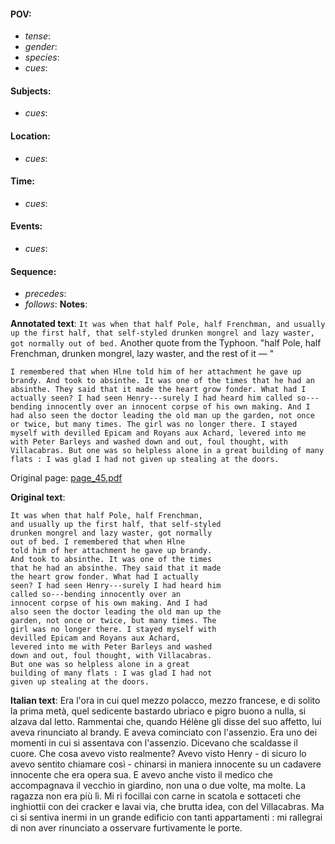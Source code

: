 #### POV: 
  - *tense*:
  - *gender*:
  - *species*:
  - *cues*:
#### Subjects:
  - *cues*:
#### Location:
  - *cues*:
#### Time:
  - *cues*:
#### Events:
  - *cues*:
#### Sequence:
  - *precedes*: 
  - *follows*:
**Notes**:


**Annotated text**:
`It was when that half Pole, half Frenchman, and usually up the first half, that self-styled drunken mongrel and lazy waster, got normally out of bed.` Another quote from the Typhoon. "half  Pole,  half  Frenchman, drunken  mongrel, lazy waster, and the rest of it — "

`I remembered that when Hlne told him of her attachment he gave up brandy. And took to absinthe. It was one of the times that he had an absinthe. They said that it made the heart grow fonder. What had I actually seen? I had seen Henry---surely I had heard him called so---bending innocently over an innocent corpse of his own making. And I had also seen the doctor leading the old man up the garden, not once or twice, but many times. The girl was no longer there. I stayed myself with devilled Epicam and Royans aux Achard, levered into me with Peter Barleys and washed down and out, foul thought, with Villacabras. But one was so helpless alone in a great building of many flats : I was glad I had not given up stealing at the doors.`


Original page:
[page_45.pdf](https://github.com/vigji/cainjb/blob/main/source_material/pages/page_45.pdf)

**Original text**:
```
It was when that half Pole, half Frenchman, 
and usually up the first half, that self-styled 
drunken mongrel and lazy waster, got normally 
out of bed. I remembered that when Hlne 
told him of her attachment he gave up brandy. 
And took to absinthe. It was one of the times 
that he had an absinthe. They said that it made 
the heart grow fonder. What had I actually 
seen? I had seen Henry---surely I had heard him 
called so---bending innocently over an 
innocent corpse of his own making. And I had 
also seen the doctor leading the old man up the 
garden, not once or twice, but many times. The 
girl was no longer there. I stayed myself with 
devilled Epicam and Royans aux Achard, 
levered into me with Peter Barleys and washed 
down and out, foul thought, with Villacabras. 
But one was so helpless alone in a great 
building of many flats : I was glad I had not 
given up stealing at the doors. 

```

**Italian text**:
Era l'ora in cui quel mezzo polacco, mezzo francese, e di solito la prima metà, quel sedicente bastardo ubriaco e pigro buono a nulla, si alzava dal letto. Rammentai che, quando Hélène gli disse del suo affetto, lui aveva rinunciato al brandy. E aveva cominciato con l'assenzio. Era uno dei momenti in cui si assentava con l'assenzio. Dicevano che scaldasse il cuore. Che cosa avevo visto realmente? Avevo visto Henry - di sicuro lo avevo
sentito chiamare così - chinarsi in maniera innocente su un cadavere innocente che era opera sua. E avevo anche visto il medico che accompagnava il vecchio in giardino, non una o due volte, ma molte. La ragazza non era più lì. Mi ri focillai con carne in scatola e sottaceti che inghiottii con dei cracker e lavai via, che brutta idea, con del Villacabras. Ma ci si sentiva inermi in un grande edificio con tanti appartamenti : mi rallegrai di non aver rinunciato a osservare furtivamente le porte.

